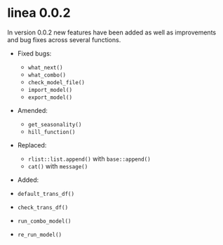 # linea 0.0.2

In version 0.0.2 new features have been added as well as improvements and bug fixes across several functions.

* Fixed bugs:
  * `what_next()`
  * `what_combo()`
  * `check_model_file()`
  * `import_model()`
  * `export_model()`


* Amended:
  * `get_seasonality()`
  * `hill_function()`


* Replaced:
  * `rlist::list.append()` with `base::append()`
  * `cat()` with `message()`


* Added:
 * `default_trans_df()`
 * `check_trans_df()`
 * `run_combo_model()`
 * `re_run_model()`
